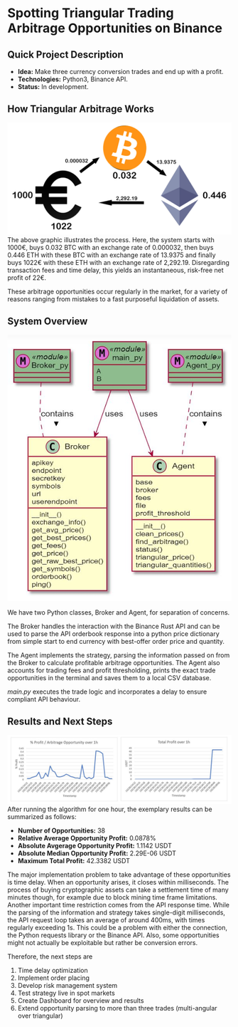 # Spotting Triangular Trading Arbitrage Opportunities on Binance

## Quick Project Description
- **Idea:** Make three currency conversion trades and end up with a profit.  
- **Technologies:** Python3, Binance API.  
- **Status:** In development.  

## How Triangular Arbitrage Works
![Triangular](img/triangular.jpg)
The above graphic illustrates the process. Here, the system starts with 1000€, buys 0.032 BTC with an exchange rate of 0.000032, then buys 0.446 ETH with these BTC with an exchange rate of 13.9375 and finally buys 1022€ with these ETH with an exchange rate of 2,292.19. Disregarding transaction fees and time delay, this yields an instantaneous, risk-free net profit of 22€.  

These arbitrage opportunities occur regularly in the market, for a variety of reasons ranging from mistakes to a fast purposeful  liquidation of assets.  

## System Overview
![UML Diagram](img/uml.JPG)

We have two Python classes, Broker and Agent, for separation of concerns.

The Broker handles the interaction with the Binance Rust API and can be used to parse the API orderbook response into a python price dictionary from simple start to end currency with best-offer order price and quantity.  

The Agent implements the strategy, parsing the information passed on from the Broker to calculate profitable arbitrage opportunities. The Agent also accounts for trading fees and profit thresholding, prints the exact trade opportunities in the terminal and saves them to a local CSV database.  

*main.py* executes the trade logic and incorporates a delay to ensure compliant API behaviour.

## Results and Next Steps
![UML Diagram](img/hour_experiment.JPG)
After running the algorithm for one hour, the exemplary results can be summarized as follows:  
- **Number of Opportunities:** 38  
- **Relative Average Opportunity Profit:** 0.0878%  
- **Absolute Avgerage Opportunity Profit:** 1.1142 USDT  
- **Absolute Median Opportunity Profit:** 2.29E-06 USDT
- **Maximum Total Profit:** 42.3382 USDT

The major implementation problem to take advantage of these opportunities is time delay. When an opportunity arises, it closes within milliseconds. The process of buying cryptographic assets can take a settlement time of many minutes though, for example due to block mining time frame limitations. Another important time restriction comes from the API response time. While the parsing of the information and strategy takes single-digit milliseconds, the API request loop takes an average of around 400ms, with times regularly exceeding 1s. This could be a problem with either the connection, the Python requests library or the Binance API. Also, some opportunities might not actually be exploitable but rather be conversion errors.  

Therefore, the next steps are
1. Time delay optimization
2. Implement order placing
3. Develop risk management system
4. Test strategy live in spot markets
5. Create Dashboard for overview and results
6. Extend opportunity parsing to more than three trades (multi-angular over triangular)
